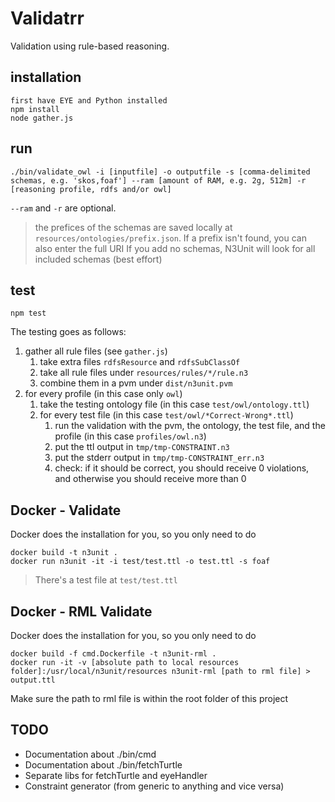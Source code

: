 # Validatrr

Validation using rule-based reasoning.

## installation

```
first have EYE and Python installed
npm install
node gather.js
```

## run

`./bin/validate_owl -i [inputfile] -o outputfile -s [comma-delimited schemas, e.g. 'skos,foaf'] --ram [amount of RAM, e.g. 2g, 512m] -r [reasoning profile, rdfs and/or owl]`

`--ram` and `-r` are optional.

> the prefices of the schemas are saved locally at `resources/ontologies/prefix.json`.
> If a prefix isn't found, you can also enter the full URI
> If you add no schemas, N3Unit will look for all included schemas (best effort)

## test

`npm test`

The testing goes as follows:
 
1. gather all rule files (see `gather.js`)
    1. take extra files `rdfsResource` and `rdfsSubClassOf`
    2. take all rule files under `resources/rules/*/rule.n3`
    3. combine them in a pvm under `dist/n3unit.pvm`
2. for every profile (in this case only `owl`)
    1. take the testing ontology file (in this case `test/owl/ontology.ttl`)
    2. for every test file (in this case `test/owl/*Correct-Wrong*.ttl`)
        1. run the validation with the pvm, the ontology, the test file, and the profile (in this case `profiles/owl.n3`)
        2. put the ttl output in `tmp/tmp-CONSTRAINT.n3`
        3. put the stderr output in `tmp/tmp-CONSTRAINT_err.n3`
        4. check: if it should be correct, you should receive 0 violations, and otherwise you should receive more than 0

## Docker - Validate

Docker does the installation for you, so you only need to do

```
docker build -t n3unit .
docker run n3unit -it -i test/test.ttl -o test.ttl -s foaf
```

> There's a test file at `test/test.ttl`

## Docker - RML Validate

Docker does the installation for you, so you only need to do

```
docker build -f cmd.Dockerfile -t n3unit-rml .
docker run -it -v [absolute path to local resources folder]:/usr/local/n3unit/resources n3unit-rml [path to rml file] > output.ttl
```

Make sure the path to rml file is within the root folder of this project


## TODO

* Documentation about ./bin/cmd
* Documentation about ./bin/fetchTurtle
* Separate libs for fetchTurtle and eyeHandler
* Constraint generator (from generic to anything and vice versa)
